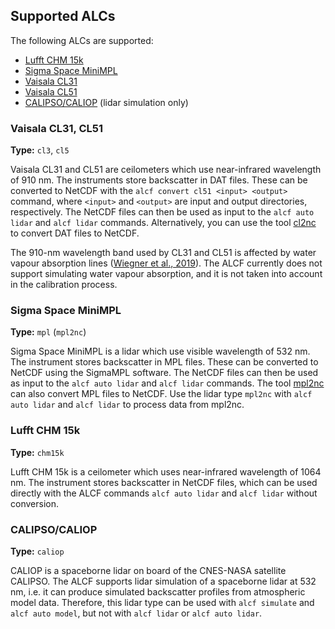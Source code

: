 ## Supported ALCs

The following ALCs are supported:

- [Lufft CHM 15k](https://www.lufft.com/products/cloud-height-snow-depth-sensors-288/ceilometer-chm-15k-nimbus-2300/)
- [Sigma Space MiniMPL](https://www.micropulselidar.com/)
- [Vaisala CL31](https://www.vaisala.com/en/products/instruments-sensors-and-other-measurement-devices/weather-stations-and-sensors/cl31)
- [Vaisala CL51](https://www.vaisala.com/en/products/instruments-sensors-and-other-measurement-devices/weather-stations-and-sensors/cl51)
- [CALIPSO/CALIOP](https://www-calipso.larc.nasa.gov/) (lidar simulation only)

### Vaisala CL31, CL51

**Type:** `cl3`, `cl5`

Vaisala CL31 and CL51 are ceilometers which use near-infrared wavelength of 910 nm. The instruments
store backscatter in DAT files. These can be converted to NetCDF
with the `alcf convert cl51 <input> <output>` command, where `<input>`
and `<output>` are input and output directories, respectively. The NetCDF files
can then be used as input to the `alcf auto lidar` and `alcf lidar` commands.
Alternatively, you can use the tool [cl2nc](https://github.com/peterkuma/cl2nc)
to convert DAT files to NetCDF.

The 910-nm wavelength band used by CL31 and CL51 is affected by water vapour
absorption lines ([Wiegner et al., 2019](https://www.atmos-meas-tech.net/12/471/2019/)).
The ALCF currently does not support simulating water vapour absorption,
and it is not taken into account in the calibration process.

### Sigma Space MiniMPL

**Type:** `mpl` (`mpl2nc`)

Sigma Space MiniMPL is a lidar which use visible wavelength of 532 nm. The instrument
stores backscatter in MPL files. These can be converted to NetCDF using
the SigmaMPL software. The NetCDF files can then be used as input to the
`alcf auto lidar` and `alcf lidar` commands. The tool
[mpl2nc](https://github.com/peterkuma/mpl2nc) can also convert MPL files
to NetCDF. Use the lidar type `mpl2nc` with `alcf auto lidar` and `alcf lidar`
to process data from mpl2nc.

### Lufft CHM 15k

**Type:** `chm15k`

Lufft CHM 15k is a ceilometer which uses near-infrared wavelength of 1064 nm. The instrument
stores backscatter in NetCDF files, which can be used directly with the ALCF
commands `alcf auto lidar` and `alcf lidar` without conversion.

### CALIPSO/CALIOP

**Type:** `caliop`

CALIOP is a spaceborne lidar on board of the CNES-NASA satellite CALIPSO.
The ALCF supports lidar simulation of a spaceborne lidar at 532 nm, i.e. it can
produce simulated backscatter profiles from atmospheric model data. Therefore,
this lidar type can be used with `alcf simulate` and `alcf auto model`,
but not with `alcf lidar` or `alcf auto lidar`.
